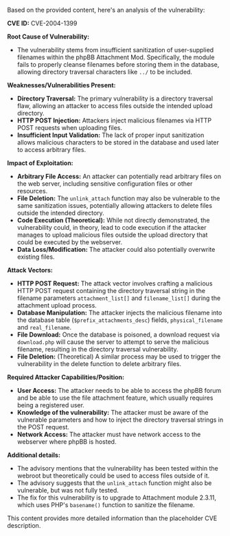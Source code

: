 Based on the provided content, here's an analysis of the vulnerability:

**CVE ID:** CVE-2004-1399

**Root Cause of Vulnerability:**
- The vulnerability stems from insufficient sanitization of user-supplied filenames within the phpBB Attachment Mod. Specifically, the module fails to properly cleanse filenames before storing them in the database, allowing directory traversal characters like `../` to be included.

**Weaknesses/Vulnerabilities Present:**
- **Directory Traversal:** The primary vulnerability is a directory traversal flaw, allowing an attacker to access files outside the intended upload directory.
- **HTTP POST Injection:** Attackers inject malicious filenames via HTTP POST requests when uploading files.
- **Insufficient Input Validation:** The lack of proper input sanitization allows malicious characters to be stored in the database and used later to access arbitrary files.

**Impact of Exploitation:**
- **Arbitrary File Access:** An attacker can potentially read arbitrary files on the web server, including sensitive configuration files or other resources.
- **File Deletion:** The `unlink_attach` function may also be vulnerable to the same sanitization issues, potentially allowing attackers to delete files outside the intended directory.
- **Code Execution (Theoretical):**  While not directly demonstrated, the vulnerability could, in theory, lead to code execution if the attacker manages to upload malicious files outside the upload directory that could be executed by the webserver.
- **Data Loss/Modification:** The attacker could also potentially overwrite existing files.

**Attack Vectors:**
- **HTTP POST Request:** The attack vector involves crafting a malicious HTTP POST request containing the directory traversal string in the filename parameters `attachment_list[]` and `filename_list[]` during the attachment upload process.
- **Database Manipulation:**  The attacker injects the malicious filename into the database table (`$prefix_attachments_desc`) fields, `physical_filename` and `real_filename`.
- **File Download:**  Once the database is poisoned, a download request via `download.php` will cause the server to attempt to serve the malicious filename, resulting in the directory traversal vulnerability.
- **File Deletion:** (Theoretical) A similar process may be used to trigger the vulnerability in the delete function to delete arbitrary files.

**Required Attacker Capabilities/Position:**
- **User Access:** The attacker needs to be able to access the phpBB forum and be able to use the file attachment feature, which usually requires being a registered user.
- **Knowledge of the vulnerability:** The attacker must be aware of the vulnerable parameters and how to inject the directory traversal strings in the POST request.
- **Network Access:** The attacker must have network access to the webserver where phpBB is hosted.

**Additional details:**
-  The advisory mentions that the vulnerability has been tested within the webroot but theoretically could be used to access files outside of it.
-  The advisory suggests that the `unlink_attach` function might also be vulnerable, but was not fully tested.
- The fix for this vulnerability is to upgrade to Attachment module 2.3.11, which uses PHP's `basename()` function to sanitize the filename.

This content provides more detailed information than the placeholder CVE description.